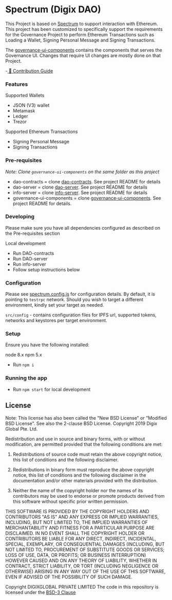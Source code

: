 # Spectrum (Digix DAO)

This Project is based on [Spectrum](https://github.com/DigixGlobal/spectrum/tree/develop) to support interaction with Ethereum. This project has been customized to specifically support the requirements for the Governance Project to perform Ethereum Transactions such as Loading a Wallet, Signing Personal Message and Signing Transactions.

The [governance-ui-components](https://github.com/DigixGlobal/governance-ui-components/tree/develop) contains the components that serves the Governance UI. Changes that require UI changes are mostly done on that Project.

-[ 🤝 Contribution Guide](https://github.com/DigixGlobal/governance-ui/wiki/Contribution-Guide)

### Features

Supported Wallets

- JSON (V3) wallet
- Metamask
- Ledger
- Trezor

Supported Ethereum Transactions

- Signing Personal Message
- Signing Transactions

### Pre-requisites

_Note: Clone `governance-ui-components` on the same folder as this project_

- dao-contracts = clone [dao-contracts](https://github.com/DigixGlobal/dao-contracts). See project README for details
- dao-server = clone [dao-server](https://github.com/DigixGlobal/dao-server). See project README for details
- info-server = clone [info-server](https://github.com/DigixGlobal/info-servern). See project README for details
- governance-ui-components = clone [governance-ui-components](https://github.com/DigixGlobal/governance-ui-components). See project README for details.

### Developing

Please make sure you have all dependencies configured as described on the Pre-requisites section

Local development

- Run DAO-contracts
- Run DAO-server
- Run info-server
- Follow setup instructions below

### Configuration

Please see [spectrum.config.js](https://github.com/DigixGlobal/governance-ui/blob/develop/spectrum.config.js) for configuration details. By default, it is pointing to `testrpc` network. Should you wish to target a different environment, kindly set your target as needed.

`src/config` - contains configuration files for IPFS url, supported tokens, networks and keystores per target environment.

### Setup

Ensure you have the following installed:

node 8.x
npm 5.x

- Run `npm i`

### Running the app

- Run `npm start` for local development

## License

Note: This license has also been called the "New BSD License" or "Modified BSD License". See also the 2-clause BSD License.
Copyright 2019 Digix Global Pte. Ltd.

Redistribution and use in source and binary forms, with or without modification, are permitted provided that the following conditions are met:

1. Redistributions of source code must retain the above copyright notice, this list of conditions and the following disclaimer.

2. Redistributions in binary form must reproduce the above copyright notice, this list of conditions and the following disclaimer in the documentation and/or other materials provided with the distribution.

3. Neither the name of the copyright holder nor the names of its contributors may be used to endorse or promote products derived from this software without specific prior written permission.

THIS SOFTWARE IS PROVIDED BY THE COPYRIGHT HOLDERS AND CONTRIBUTORS "AS IS" AND ANY EXPRESS OR IMPLIED WARRANTIES, INCLUDING, BUT NOT LIMITED TO, THE IMPLIED WARRANTIES OF MERCHANTABILITY AND FITNESS FOR A PARTICULAR PURPOSE ARE DISCLAIMED. IN NO EVENT SHALL THE COPYRIGHT HOLDER OR CONTRIBUTORS BE LIABLE FOR ANY DIRECT, INDIRECT, INCIDENTAL, SPECIAL, EXEMPLARY, OR CONSEQUENTIAL DAMAGES (INCLUDING, BUT NOT LIMITED TO, PROCUREMENT OF SUBSTITUTE GOODS OR SERVICES; LOSS OF USE, DATA, OR PROFITS; OR BUSINESS INTERRUPTION) HOWEVER CAUSED AND ON ANY THEORY OF LIABILITY, WHETHER IN CONTRACT, STRICT LIABILITY, OR TORT (INCLUDING NEGLIGENCE OR OTHERWISE) ARISING IN ANY WAY OUT OF THE USE OF THIS SOFTWARE, EVEN IF ADVISED OF THE POSSIBILITY OF SUCH DAMAGE.

Copyright DIGIXGLOBAL PRIVATE LIMITED
The code in this repository is licensed under the [BSD-3 Clause](https://opensource.org/licenses/BSD-3-Clause)

